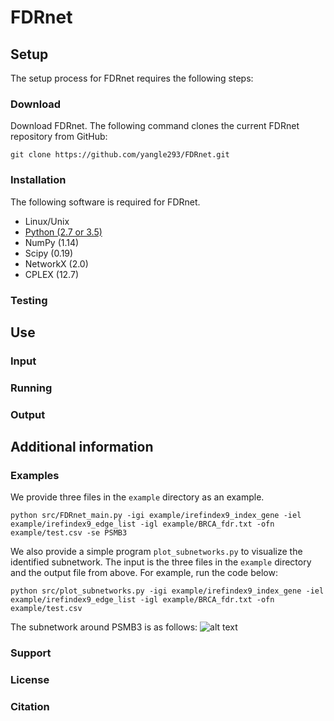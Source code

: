 # FDRnet


## Setup

The setup process for FDRnet requires the following steps:

### Download

Download FDRnet. The following command clones the current FDRnet repository from GitHub:

`git clone https://github.com/yangle293/FDRnet.git`

### Installation

The following software is required for FDRnet.

- Linux/Unix
- [Python (2.7 or 3.5)](www.python.org)
- NumPy (1.14)
- Scipy (0.19)
- NetworkX (2.0)
- CPLEX (12.7)

### Testing


## Use

### Input

### Running

### Output

## Additional information

### Examples
We provide three files in the `example` directory as an example. 

`python src/FDRnet_main.py -igi example/irefindex9_index_gene -iel example/irefindex9_edge_list -igl example/BRCA_fdr.txt -ofn example/test.csv -se PSMB3`

We also provide a simple program `plot_subnetworks.py` to visualize the identified subnetwork. The input is the three files in the `example` directory and the output file from above. For example, run the code below:

`python src/plot_subnetworks.py -igi example/irefindex9_index_gene -iel example/irefindex9_edge_list -igl example/BRCA_fdr.txt -ofn example/test.csv`

The subnetwork around PSMB3 is as follows:
![alt text](https://github.com/yangle293/FDRnet/blob/master/example/seed_PSMB3.png)
### Support

### License

### Citation
